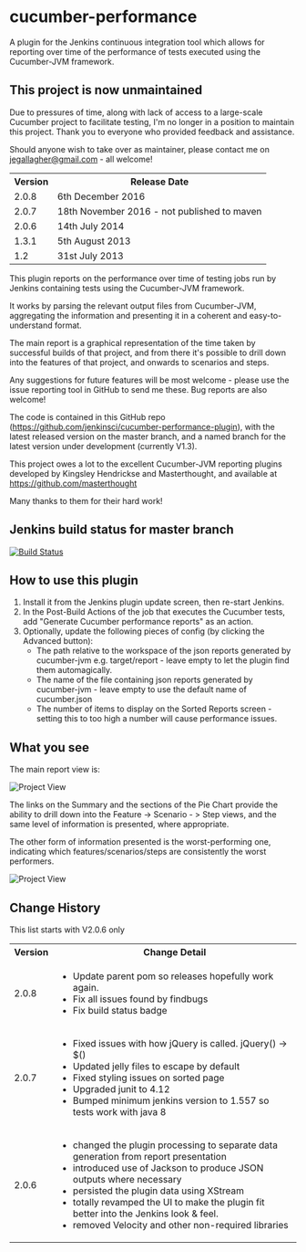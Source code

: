 # cucumber-performance

A plugin for the Jenkins continuous integration tool which allows for reporting over time of the performance of tests executed using the Cucumber-JVM framework.

## This project is now unmaintained

Due to pressures of time, along with lack of access to a large-scale Cucumber project to facilitate testing, I'm no longer in a position to maintain this project. Thank you to everyone who provided feedback and assistance.

Should anyone wish to take over as maintainer, please contact me on jegallagher@gmail.com - all welcome!

<table>
<tr><th>Version</th><th>Release Date</th></tr>
<tr><td>2.0.8</td><td>6th December 2016</td></tr>
<tr><td>2.0.7</td><td>18th November 2016 - not published to maven</td></tr>
<tr><td>2.0.6</td><td>14th July 2014</td></tr>
<tr><td>1.3.1</td><td>5th August 2013</td></tr>
<tr><td>1.2</td><td>31st July 2013</td></tr>
</table>

This plugin reports on the performance over time of testing jobs run by Jenkins containing tests using the Cucumber-JVM framework.

It works by parsing the relevant output files from Cucumber-JVM, aggregating the information and presenting it in a coherent and easy-to-understand format.

The main report is a graphical representation of the time taken by successful builds of that project, and from there it's possible to drill down into the features of that project, and onwards to scenarios and steps.

Any suggestions for future features will be most welcome - please use the issue reporting tool in GitHub to send me these. Bug reports are also welcome!

The code is contained in this GitHub repo (https://github.com/jenkinsci/cucumber-performance-plugin), with the latest released version on the master branch, and a named branch for the latest version under development (currently V1.3). 

This project owes a lot to the excellent Cucumber-JVM reporting plugins developed by Kingsley Hendrickse and Masterthought, and available at https://github.com/masterthought

Many thanks to them for their hard work!

## Jenkins build status for master branch


[![Build Status](https://jenkins.ci.cloudbees.com/job/plugins/job/cucumber-performance-plugin/badge/icon)](https://jenkins.ci.cloudbees.com/job/plugins/job/cucumber-performance-plugin/)

## How to use this plugin

<ol>
<li>Install it from the Jenkins plugin update screen, then re-start Jenkins.
<li>In the Post-Build Actions of the job that executes the Cucumber tests, add "Generate Cucumber performance reports" as an action.
<li>Optionally, update the following pieces of config (by clicking the Advanced button):
    <ul><li>The path relative to the workspace of the json reports generated by cucumber-jvm e.g. target/report - leave empty to let the plugin find them automagically.
    <li>The name of the file containing json reports generated by cucumber-jvm - leave empty to use the default name of cucumber.json
    <li>The number of items to display on the Sorted Reports screen - setting this to too high a number will cause performance issues.
    </ul>
</ol>

## What you see


The main report view is:

![Project View](images/projectview.png)

The links on the Summary and the sections of the Pie Chart provide the ability to drill down into the Feature -> Scenario - > Step views, and the same level of information is presented, where appropriate.

The other form of information presented is the worst-performing one, indicating which features/scenarios/steps are consistently the worst performers.

![Project View](images/sortedview.png)


## Change History


This list starts with V2.0.6 only

<table>
<tr><th>Version</th><th>Change Detail</th></tr>
<tr>
    <td>2.0.8</td>
    <td>
        <ul>
            <li>Update parent pom so releases hopefully work again.</li>
            <li>Fix all issues found by findbugs</li>
            <li>Fix build status badge</li>
        </ul>
    </td>
</tr>
<tr>
    <td>2.0.7</td>
    <td>
        <ul>
            <li>Fixed issues with how jQuery is called. jQuery() -> $()</li>
            <li>Updated jelly files to escape by default</li>
            <li>Fixed styling issues on sorted page</li>
            <li>Upgraded junit to 4.12</li>
            <li>Bumped minimum jenkins version to 1.557 so tests work with java 8</li>
        </ul>
    </td>
</tr>
<tr>
    <td>2.0.6</td>
    <td>
        <ul>
           <li>changed the plugin processing to separate data generation from report presentation</li>
           <li>introduced use of Jackson to produce JSON outputs where necessary</li>
           <li>persisted the plugin data using XStream</li>
           <li>totally revamped the UI to make the plugin fit better into the Jenkins look & feel.</li>
           <li>removed Velocity and other non-required libraries</li>
       </ul>
    </td>
</tr>
</table>
